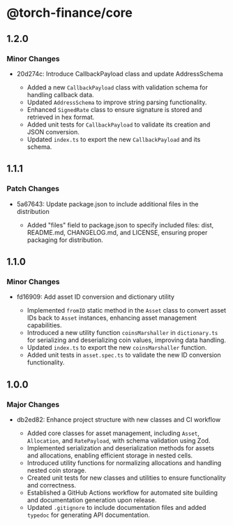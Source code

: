 # @torch-finance/core

## 1.2.0

### Minor Changes

- 20d274c: Introduce CallbackPayload class and update AddressSchema

  - Added a new `CallbackPayload` class with validation schema for handling callback data.
  - Updated `AddressSchema` to improve string parsing functionality.
  - Enhanced `SignedRate` class to ensure signature is stored and retrieved in hex format.
  - Added unit tests for `CallbackPayload` to validate its creation and JSON conversion.
  - Updated `index.ts` to export the new `CallbackPayload` and its schema.

## 1.1.1

### Patch Changes

- 5a67643: Update package.json to include additional files in the distribution

  - Added "files" field to package.json to specify included files: dist, README.md, CHANGELOG.md, and LICENSE, ensuring proper packaging for distribution.

## 1.1.0

### Minor Changes

- fd16909: Add asset ID conversion and dictionary utility

  - Implemented `fromID` static method in the `Asset` class to convert asset IDs back to `Asset` instances, enhancing asset management capabilities.
  - Introduced a new utility function `coinsMarshaller` in `dictionary.ts` for serializing and deserializing coin values, improving data handling.
  - Updated `index.ts` to export the new `coinsMarshaller` function.
  - Added unit tests in `asset.spec.ts` to validate the new ID conversion functionality.

## 1.0.0

### Major Changes

- db2ed82: Enhance project structure with new classes and CI workflow

  - Added core classes for asset management, including `Asset`, `Allocation`, and `RatePayload`, with schema validation using Zod.
  - Implemented serialization and deserialization methods for assets and allocations, enabling efficient storage in nested cells.
  - Introduced utility functions for normalizing allocations and handling nested coin storage.
  - Created unit tests for new classes and utilities to ensure functionality and correctness.
  - Established a GitHub Actions workflow for automated site building and documentation generation upon release.
  - Updated `.gitignore` to include documentation files and added `typedoc` for generating API documentation.
